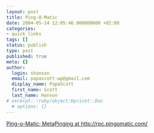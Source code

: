 ```yaml
---
layout: post
title: Ping-O-Matic
date: 2004-05-24 12:05:46.000000000 +02:00
categories:
- quick links
tags: []
status: publish
type: post
published: true
meta: {}
author:
  login: shanson
  email: papascott-wp@gmail.com
  display_name: PapaScott
  first_name: Scott
  last_name: Hanson
# excerpt: !ruby/object:Hpricot::Doc
  # options: {}
---
```

<p><a title="One Ping to Rule Them" href="http://pingomatic.com/blog/archives/2004/05/20/metapinging/">Ping-o-Matic; MetaPinging at http://rpc.pingomatic.com/</a></p>
